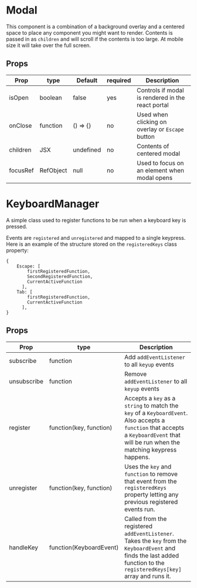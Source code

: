 # Modal

This component is a combination of a background overlay and a centered space to place any component you might want to render. Contents is passed in as `children` and will scroll if the contents is too large. At mobile size it will take over the full screen.

## Props

| Prop | type | Default | required | Description |
| -- | -- |  -- | -- | -- |
| isOpen | boolean | false | yes | Controls if modal is rendered in the react portal |
| onClose | function | () => {} | no | Used when clicking on overlay or `Escape` button |
| children | JSX | undefined | no | Contents of centered modal |
| focusRef | RefObject | null | no | Used to focus on an element when modal opens


# KeyboardManager

A simple class used to register functions to be run when a keyboard key is pressed. 

Events are `registered` and `unregistered` and mapped to a single keypress. Here is an example of the structure stored on the `registeredKeys` class property:

    {
	    Escape: [
		    firstRegisteredFunction,
		    SecondRegisteredFunction,
		    CurrentActiveFunction
		  ],
	    Tab: [
		    firstRegisteredFunction,
		    CurrentActiveFunction
		  ],
    }

## Props 

| Prop | type | Description |
| -- | -- |  -- |
| subscribe | function | Add `addEventListener` to all `keyup` events |
| unsubscribe | function | Remove `addEventListener` to all `keyup` events |
| register| function(key, function) | Accepts a `key` as a `string` to match the `key` of a `KeyboardEvent`. Also accepts a `function` that accepts a `KeyboardEvent` that will be run when the matching keypress happens. |
| unregister | function(key, function) | Uses the `key` and `function` to remove that event from the `registeredKeys` property letting any previous registered events run. |
| handleKey | function(KeyboardEvent) | Called from the registered `addEventListener`. Takes the `key` from the `KeyboardEvent` and finds the last added function to the `registeredKeys[key]` array and runs it. 
